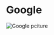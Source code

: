 # Google
 
 ![Google pciture](https://www.google.com/images/branding/googlelogo/2x/googlelogo_color_160x56dp.png)
